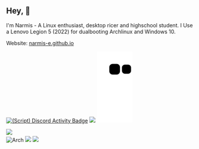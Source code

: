 ## Hey, 👋
I'm Narmis - A Linux enthusiast, desktop ricer and highschool student. I Use a Lenovo Legion 5 (2022) for dualbooting Archlinux and Windows 10.

Website: [narmis-e.github.io](https://narmis-e.github.io/)

[![(Script) Discord Activity Badge](https://badgen.net/badge/Idle/Ricing...?color=edca00&labelColor=edca00&icon=discord)](https://github.com/Narmis-E/narmis-e)
![](https://komarev.com/ghpvc/?username=Narmis-E)
![](https://github.com/Narmis-E/narmis-e/blob/output/github-contribution-grid-snake-dark.svg)

[![](https://skillicons.dev/icons?i=python,cpp,bash,html,css,linux,neovim)](https://skillicons.dev)\
![Arch](https://img.shields.io/badge/Arch%20Linux-1BADF6?logo=arch-linux&logoColor=fff&style=flat)
![](https://custom-icon-badges.demolab.com/badge/hyprland-wm-FE403F.svg?logo=hyprlandwm)
![](https://img.shields.io/date/1693732420.svg?label=Time%20since%20last%20distrohop:&colorB=red)
